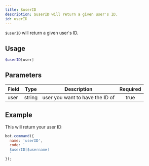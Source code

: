 ```yaml
---
title: $userID 
description: $userID will return a given user's ID.
id: userID
---
```


`$userID` will return a given user's ID.

## Usage

```php
$userID[user]
```

## Parameters 


| Field | Type   | Description                     | Required |
| ----- | ------ | ------------------------------- |:--------:|
| user  | string | user you want to have the ID of |    true   |


## Example

This will return your user ID:

```javascript
bot.command({
  name: 'userID',
  code: `
  $userID[$username]
  `
});
```

